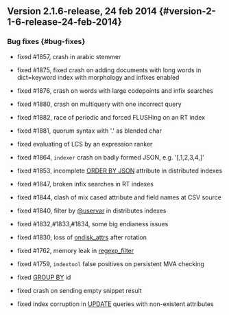 ## Version 2.1.6-release, 24 feb 2014 {#version-2-1-6-release-24-feb-2014}

### Bug fixes {#bug-fixes}

*   fixed #1857, crash in arabic stemmer

*   fixed #1875, fixed crash on adding documents with long words in dict=keyword index with morphology and infixes enabled

*   fixed #1876, crash on words with large codepoints and infix searches

*   fixed #1880, crash on multiquery with one incorrect query

*   fixed #1882, race of periodic and forced FLUSHing on an RT index

*   fixed #1881, quorum syntax with &#039;.&#039; as blended char

*   fixed evaluating of LCS by an expression ranker

*   fixed #1864, `indexer` crash on badly formed JSON, e.g. &#039;[,1,2,3,4,]&#039;

*   fixed #1853, incomplete [ORDER BY JSON](../select_syntax.md) attribute in distributed indexes

*   fixed #1847, broken infix searches in RT indexes

*   fixed #1844, clash of mix cased attribute and field names at CSV source

*   fixed #1840, filter by [@uservar](../set_syntax.md) in distributes indexes

*   fixed #1832,#1833,#1834, some big endianess issues

*   fixed #1830, loss of [ondisk_attrs](../index_configuration_options/ondiskattrs.md) after rotation

*   fixed #1762, memory leak in [regexp_filter](../index_configuration_options/regexpfilter.md)

*   fixed #1759, `indextool` false positives on persistent MVA checking

*   fixed [GROUP BY](../select_syntax.md) id

*   fixed crash on sending empty snippet result

*   fixed index corruption in [UPDATE](../update_syntax.md) queries with non-existent attributes